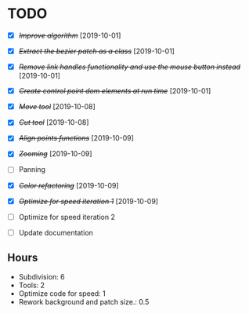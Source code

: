 # TODO

- [X] ~~*Improve algorithm*~~ [2019-10-01]
- [X] ~~*Extract the bezier patch as a class*~~ [2019-10-01]
- [X] ~~*Remove link handles functionality and use the mouse button instead*~~ [2019-10-01]
- [X] ~~*Create control point dom elements at run time*~~ [2019-10-01]
- [X] ~~*Move tool*~~ [2019-10-08]
- [X] ~~*Cut tool*~~ [2019-10-08]
- [X] ~~*Align points functions*~~ [2019-10-09]
- [X] ~~*Zooming*~~ [2019-10-09]
- [ ] Panning
- [X] ~~*Color refactoring*~~ [2019-10-09]
- [X] ~~*Optimize for speed iteration 1*~~ [2019-10-09]
- [ ] Optimize for speed iteration 2
- [ ] Update documentation


## Hours
- Subdivision: 6
- Tools: 2 
- Optimize code for speed: 1
- Rework background and patch size.: 0.5